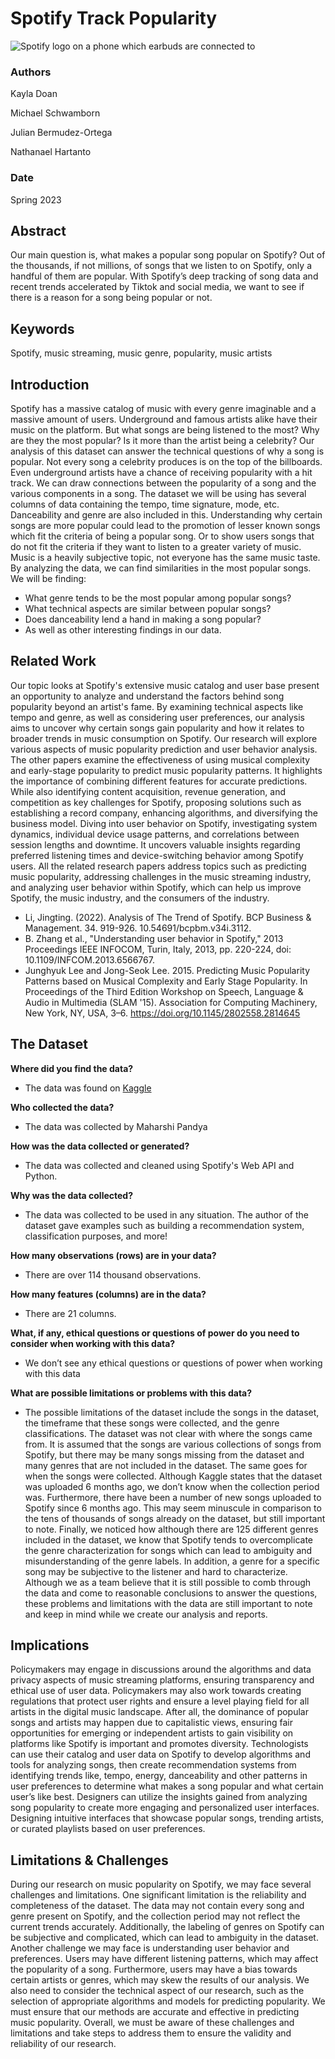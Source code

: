 # Spotify Track Popularity

![Spotify logo on a phone which earbuds are connected to](https://helios-i.mashable.com/imagery/articles/050bXhdmNaL9bDGAINptcrL/hero-image.fill.size_1248x702.v1617973265.jpg)

### Authors

Kayla Doan

Michael Schwamborn

Julian Bermudez-Ortega

Nathanael Hartanto

### Date
Spring 2023

## Abstract

Our main question is, what makes a popular song popular on Spotify? Out of the thousands, if not millions, of songs that we listen to on Spotify, only a handful of them are popular. With Spotify’s deep tracking of song data and recent trends accelerated by Tiktok and social media, we want to see if there is a reason for a song being popular or not.

## Keywords

Spotify, music streaming, music genre, popularity, music artists

## Introduction  
 
Spotify has a massive catalog of music with every genre imaginable and a massive amount of users. Underground and famous artists alike have their music on the platform. But what songs are being listened to the most? Why are they the most popular? Is it more than the artist being a celebrity? Our analysis of this dataset can answer the technical questions of why a song is popular. Not every song a celebrity produces is on the top of the billboards. Even underground artists have a chance of receiving popularity with a hit track. We can draw connections between the popularity of a song and the various components in a song. The dataset we will be using has several columns of data containing the tempo, time signature, mode, etc. Danceability and genre are also included in this. Understanding why certain songs are more popular could lead to the promotion of  lesser known songs which fit the criteria of being a popular song. Or to show users songs that do not fit the criteria if they want to listen to a greater variety of music. Music is a heavily subjective topic, not everyone has the same music taste. By analyzing the data, we can find similarities in the most popular songs. 
 We will be finding:
- What genre tends to be the most popular among popular songs?
- What technical aspects are similar between popular songs?
- Does danceability lend a hand in making a song popular?
- As well as other interesting findings in our data.


## Related Work  

 Our topic looks at Spotify's extensive music catalog and user base present an opportunity to analyze and understand the factors behind song popularity beyond an artist's fame. By examining technical aspects like tempo and genre, as well as considering user preferences, our analysis aims to uncover why certain songs gain popularity and how it relates to broader trends in music consumption on Spotify. Our research will explore various aspects of music popularity prediction and user behavior analysis. The other papers examine the effectiveness of using musical complexity and early-stage popularity to predict music popularity patterns. It highlights the importance of combining different features for accurate predictions. While also identifying content acquisition, revenue generation, and competition as key challenges for Spotify, proposing solutions such as establishing a record company, enhancing algorithms, and diversifying the business model. Diving into user behavior on Spotify, investigating system dynamics, individual device usage patterns, and correlations between session lengths and downtime. It uncovers valuable insights regarding preferred listening times and device-switching behavior among Spotify users. All the related research papers address topics such as predicting music popularity, addressing challenges in the music streaming industry, and analyzing user behavior within Spotify, which can help us improve Spotify, the music industry, and the consumers of the industry. 

 * Li, Jingting. (2022). Analysis of The Trend of Spotify. BCP Business & Management. 34. 919-926. 10.54691/bcpbm.v34i.3112. 
 * B. Zhang et al., "Understanding user behavior in Spotify," 2013 Proceedings IEEE INFOCOM, Turin, Italy, 2013, pp. 220-224, doi: 10.1109/INFCOM.2013.6566767.
 * Junghyuk Lee and Jong-Seok Lee. 2015. Predicting Music Popularity Patterns based on Musical Complexity and Early Stage Popularity. In Proceedings of the Third Edition Workshop on Speech, Language &amp; Audio in Multimedia (SLAM '15). Association for Computing Machinery, New York, NY, USA, 3–6. https://doi.org/10.1145/2802558.2814645


## The Dataset

**Where did you find the data?**

 * The data was found on [Kaggle](https://www.kaggle.com/datasets/maharshipandya/-spotify-tracks-dataset)

**Who collected the data?**

  * The data was collected by Maharshi Pandya

**How was the data collected or generated?**

   * The data was collected and cleaned using Spotify's Web API and Python.

**Why was the data collected?**  

  * The data was collected to be used in any situation. The author of the dataset gave examples such as building a recommendation system, classification purposes, and more!

**How many observations (rows) are in your data?** 

  * There are over 114 thousand observations.

**How many features (columns) are in the data?**  

  * There are 21 columns.

**What, if any, ethical questions or questions of power do you need to consider when working with this data?**

  * We don’t see any ethical questions or questions of power when working with this data 

**What are possible limitations or problems with this data?**
  * The possible limitations of the dataset include the songs in the dataset, the timeframe that these songs were collected, and the genre classifications. The dataset was not clear with where the songs came from. It is assumed that the songs are  various collections of songs from Spotify, but there may be many songs missing from the dataset and many genres that are not included in the dataset. The same goes for when the songs were collected. Although Kaggle states that the dataset was uploaded 6 months ago, we don’t know when the collection period was. Furthermore, there have been a number of new songs uploaded to Spotify since 6 months ago. This may seem minuscule in comparison to the tens of thousands of songs already on the dataset, but still important to note.  Finally, we noticed how although there are 125 different genres included in the dataset, we know that Spotify tends to overcomplicate the genre characterization for songs which can lead to ambiguity and misunderstanding of the genre labels. In addition, a genre for a specific song may be subjective to the listener and hard to characterize. Although we as a team believe that it is still possible to comb through the data and come to reasonable conclusions to answer the questions, these problems and limitations with the data are still important to note and keep in mind while we create our analysis and reports.


## Implications

Policymakers may engage in discussions around the algorithms and data privacy aspects of music streaming platforms, ensuring transparency and ethical use of user data. Policymakers may also work towards creating regulations that protect user rights and ensure a level playing field for all artists in the digital music landscape. After all, the dominance of popular songs and artists may happen due to capitalistic views, ensuring fair opportunities for emerging or independent artists to gain visibility on platforms like Spotify is important and promotes diversity. Technologists can use their catalog and user data on Spotify to develop algorithms and tools for analyzing songs, then create recommendation systems from identifying trends like, tempo, energy, danceability and other patterns in user preferences to determine what makes a song popular and what certain user’s like best. Designers can utilize the insights gained from analyzing song popularity to create more engaging and personalized user interfaces. Designing intuitive interfaces that showcase popular songs, trending artists, or curated playlists based on user preferences.


## Limitations & Challenges

During our research on music popularity on Spotify, we may face several challenges and limitations. One significant limitation is the reliability and completeness of the dataset. The data may not contain every song and genre present on Spotify, and the collection period may not reflect the current trends accurately. Additionally, the labeling of genres on Spotify can be subjective and complicated, which can lead to ambiguity in the dataset. Another challenge we may face is understanding user behavior and preferences. Users may have different listening patterns, which may affect the popularity of a song. Furthermore, users may have a bias towards certain artists or genres, which may skew the results of our analysis. We also need to consider the technical aspect of our research, such as the selection of appropriate algorithms and models for predicting popularity. We must ensure that our methods are accurate and effective in predicting music popularity. Overall, we must be aware of these challenges and limitations and take steps to address them to ensure the validity and reliability of our research.
